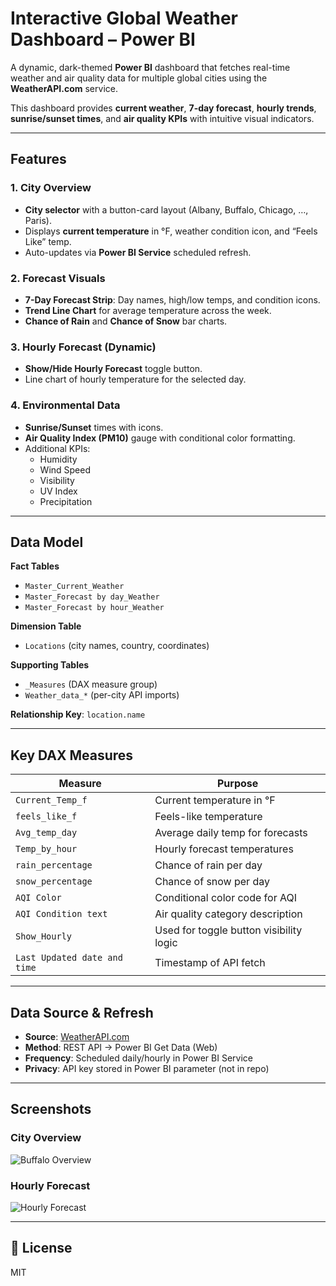 # Interactive Global Weather Dashboard – Power BI

A dynamic, dark-themed **Power BI** dashboard that fetches real-time weather and air quality data for multiple global cities using the **WeatherAPI.com** service.

This dashboard provides **current weather**, **7-day forecast**, **hourly trends**, **sunrise/sunset times**, and **air quality KPIs** with intuitive visual indicators.

---

##  Features

### **1. City Overview**
- **City selector** with a button-card layout (Albany, Buffalo, Chicago, …, Paris).
- Displays **current temperature** in °F, weather condition icon, and “Feels Like” temp.
- Auto-updates via **Power BI Service** scheduled refresh.

### **2. Forecast Visuals**
- **7-Day Forecast Strip**: Day names, high/low temps, and condition icons.
- **Trend Line Chart** for average temperature across the week.
- **Chance of Rain** and **Chance of Snow** bar charts.

### **3. Hourly Forecast (Dynamic)**
- **Show/Hide Hourly Forecast** toggle button.
- Line chart of hourly temperature for the selected day.

### **4. Environmental Data**
- **Sunrise/Sunset** times with icons.
- **Air Quality Index (PM10)** gauge with conditional color formatting.
- Additional KPIs:
  - Humidity
  - Wind Speed
  - Visibility
  - UV Index
  - Precipitation

---

## Data Model

**Fact Tables**
- `Master_Current_Weather`
- `Master_Forecast by day_Weather`
- `Master_Forecast by hour_Weather`

**Dimension Table**
- `Locations` (city names, country, coordinates)

**Supporting Tables**
- `_Measures` (DAX measure group)
- `Weather_data_*` (per-city API imports)

**Relationship Key**: `location.name`

---

## Key DAX Measures

| Measure | Purpose |
|---------|---------|
| `Current_Temp_f` | Current temperature in °F |
| `feels_like_f` | Feels-like temperature |
| `Avg_temp_day` | Average daily temp for forecasts |
| `Temp_by_hour` | Hourly forecast temperatures |
| `rain_percentage` | Chance of rain per day |
| `snow_percentage` | Chance of snow per day |
| `AQI Color` | Conditional color code for AQI |
| `AQI Condition text` | Air quality category description |
| `Show_Hourly` | Used for toggle button visibility logic |
| `Last Updated date and time` | Timestamp of API fetch |

---

## Data Source & Refresh

- **Source**: [WeatherAPI.com](https://www.weatherapi.com/)
- **Method**: REST API → Power BI Get Data (Web)
- **Frequency**: Scheduled daily/hourly in Power BI Service
- **Privacy**: API key stored in Power BI parameter (not in repo)

---

## Screenshots

### **City Overview**
![Buffalo Overview](reports/buffalo_overview.png)

### **Hourly Forecast**
![Hourly Forecast](reports/rochester_hourly.png)

---

## 📜 License
MIT
